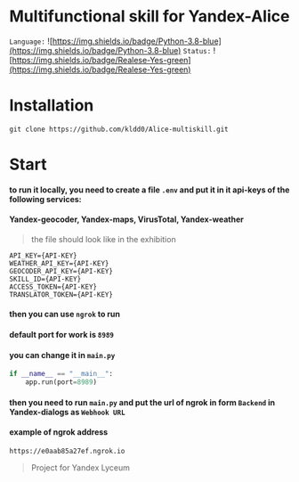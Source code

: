 # Multifunctional skill for Yandex-Alice
`Language:` ![https://img.shields.io/badge/Python-3.8-blue](https://img.shields.io/badge/Python-3.8-blue)
`Status:` ![https://img.shields.io/badge/Realese-Yes-green](https://img.shields.io/badge/Realese-Yes-green)

# Installation
```
git clone https://github.com/kldd0/Alice-multiskill.git
```
# Start
#### to run it locally, you need to create a file ```.env``` and put it in it api-keys of the following services:
#### Yandex-geocoder, Yandex-maps, VirusTotal, Yandex-weather
> the file should look like in the exhibition
```
API_KEY={API-KEY}
WEATHER_API_KEY={API-KEY}
GEOCODER_API_KEY={API-KEY}
SKILL_ID={API-KEY}
ACCESS_TOKEN={API-KEY}
TRANSLATOR_TOKEN={API-KEY}
```
#### then you can use ```ngrok``` to run
#### default port for work is ```8989```
#### you can change it in ```main.py```
```python
if __name__ == "__main__":
    app.run(port=8989)
```
#### then you need to run `main.py` and put the url of ngrok in form `Backend` in Yandex-dialogs as `Webhook URL`
#### example of ngrok address
```
https://e0aab85a27ef.ngrok.io
```




> Project for Yandex Lyceum
